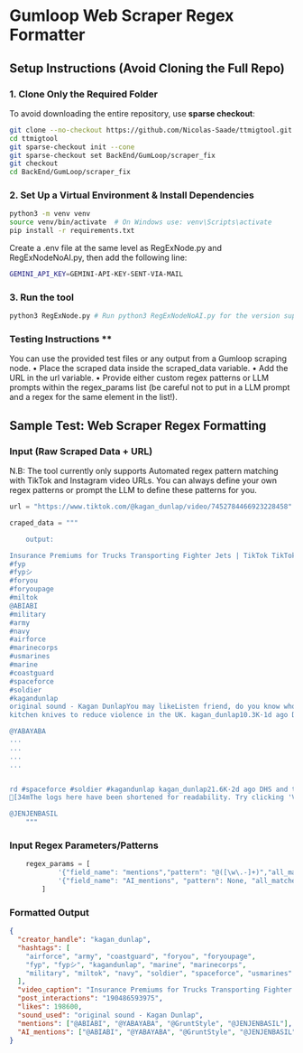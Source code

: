 # **Gumloop Web Scraper Regex Formatter**  

## **Setup Instructions (Avoid Cloning the Full Repo)**  

### **1. Clone Only the Required Folder**  
To avoid downloading the entire repository, use **sparse checkout**:  

```bash
git clone --no-checkout https://github.com/Nicolas-Saade/ttmigtool.git
cd ttmigtool
git sparse-checkout init --cone
git sparse-checkout set BackEnd/GumLoop/scraper_fix
git checkout
cd BackEnd/GumLoop/scraper_fix
```
### **2. Set Up a Virtual Environment & Install Dependencies**  

```bash
python3 -m venv venv
source venv/bin/activate  # On Windows use: venv\Scripts\activate
pip install -r requirements.txt
```

Create a .env file at the same level as RegExNode.py and RegExNodeNoAI.py, then add the following line:

```bash
GEMINI_API_KEY=GEMINI-API-KEY-SENT-VIA-MAIL
```

### **3. Run the tool**  

```bash
python3 RegExNode.py # Run python3 RegExNodeNoAI.py for the version supported on the custom Gumloop node
```

### Testing Instructions **  

You can use the provided test files or any output from a Gumloop scraping node.
	•	Place the scraped data inside the scraped_data variable.
	•	Add the URL in the url variable.
	•	Provide either custom regex patterns or LLM prompts within the regex_params list (be careful not to put in a LLM prompt and a regex for the same element in the list!).

 ## **Sample Test: Web Scraper Regex Formatting**

### **Input (Raw Scraped Data + URL)**

N.B: The tool currently only supports Automated regex pattern matching with TikTok and Instagram video URLs. You can always define your own regex patterns or prompt the LLM to define these patterns for you.

```python
url = "https://www.tiktok.com/@kagan_dunlap/video/7452784466923228458"
```

```python
craped_data = """

    output:

Insurance Premiums for Trucks Transporting Fighter Jets | TikTok TikTokLog inTikTokSearchFor YouExploreFollowingUpload LIVEProfileMoreLog inCompanyProgramTerms & Policies© 2025 TikTok198.6K19048659397500:02 / 00:08kagan_dunlapKagan Dunlap · 2024-12-26FollowmoreHow high are the insurance premiums for a truck carrying a fighter jet? Shirt by @GruntStyle
#fyp
#fypシ
#foryou
#foryoupage
#miltok
@ABIABI
#military
#army
#navy
#airforce
#marinecorps
#usmarines
#marine
#coastguard
#spaceforce
#soldier
#kagandunlap
original sound - Kagan DunlapYou may likeListen friend, do you know who Michael Vining is? #fyp #fypシ #foryou #foryoupage #miltok #military #army #navy #airforce #marinecorps #usmarines #marine #coastguard #spaceforce #soldier #kagandunlap kagan_dunlap98.8K·9h ago A Chinese robot dog celebrates the Chinese new year. kagan_dunlap1318·10h ago The Thai Hostages released from Gaza. #fyp #fypシ #foryou #foryoupage #miltok #military #army #navy #airforce #marinecorps #usmarines #marine #coastguard #spaceforce #soldier #kagandunlap kagan_dunlap1921·16h ago A medical Learjet 55 airplane crashed in a Neighborhood in Philadelphia.kagan_dunlap23.1K·1d ago The actor Idris Elba recently suggested that blunting the edges of
kitchen knives to reduce violence in the UK. kagan_dunlap10.3K·1d ago Do you think that they meant to put a pause on all of these or do you think that somebody went high and right?kagan_dunlap923·2d ago Guarantee his bootcamp experience was interesting. #fyp #fypシ #for

@YABAYABA
...
...
...
...


rd #spaceforce #soldier #kagandunlap kagan_dunlap21.6K·2d ago DHS and the Pentagon will be establishing a Detention Center in Guantanamo Bay capable of housing 30,000 people Migrants. #fyp #fypシ #foryou #foryoupage #miltok #military #army #navy #airforce #marinecorps #usmarines #marine #coastguard #spaceforce #soldier #kagandunlap kagan_dunlap1953·2d ago The Laken Riley Act has been signed into law by President Trump. kagan_dunlap6224·2d ago An American Airlines Flight Crashed into a Blackhawk helicopter in Washington DC.kagan_dunlap68.4K·3d ago Is this what light stage capitalism looks like? #fyp #fypシ #foryou #foryoupage #miltok #military #army #navy #airforce #marinecorps #usmarines #marine #coastguard #spaceforce #soldier #kagandunlap kagan_dunlap6530·3d ago The Pigs of Ukraine. #fyp #fypシ #foryou #foryoupage #miltok #military #army #navy #airforce #marinecorps #usmarines #marine #coastguard #spaceforce #soldier #kagandunlap kagan_dunlap12.3K·3d ago China’s Robot Dog workforce. kagan_dunlap2873·3d ago Bro pulled that right out of his inventory. kagan_dunlap337.1K·3d ago Turns out, Representative Nancy Mace was the first female to graduate from the Citadel. #fyp #fypシ #foryou #foryoupage #miltok #military #army #navy #airforce #marinecorps #usmarines #marine #coastguard #spaceforce #soldier #kagandunlap kagan_dunlap8149·3d ago DOGE Claims that they are currently saving the Government $1 Billion dollars a day.kagan_dunlap3410·3d ago More videos1904 commentsLog in to comment
[34mThe logs here have been shortened for readability. Try clicking 'View Inputs' or 'View Outputs' to see the complete inputs or outputs for this node.[0m

@JENJENBASIL
    """
```

### **Input Regex Parameters/Patterns**
```python
    regex_params = [
            '{"field_name": "mentions","pattern": "@([\w\.-]+)","all_matches": True, "AI_Prompt": None}',
            '{"field_name": "AI_mentions", "pattern": None, "all_matches": True, "AI_Prompt": "Extract all mentions of creators (basically @USERNAME) from the text"}',
        ]
```

### **Formatted Output**
```json
{
  "creator_handle": "kagan_dunlap",
  "hashtags": [
    "airforce", "army", "coastguard", "foryou", "foryoupage",
    "fyp", "fypシ", "kagandunlap", "marine", "marinecorps",
    "military", "miltok", "navy", "soldier", "spaceforce", "usmarines"
  ],
  "video_caption": "Insurance Premiums for Trucks Transporting Fighter Jets",
  "post_interactions": "190486593975",
  "likes": 198600,
  "sound_used": "original sound - Kagan Dunlap",
  "mentions": ["@ABIABI", "@YABAYABA", "@GruntStyle", "@JENJENBASIL"],
  "AI_mentions": ["@ABIABI", "@YABAYABA", "@GruntStyle", "@JENJENBASIL"]
}
```

